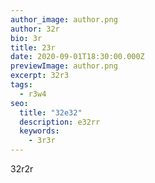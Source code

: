 ```yaml
---
author_image: author.png
author: 32r
bio: 3r
title: 23r
date: 2020-09-01T18:30:00.000Z
previewImage: author.png
excerpt: 32r3
tags:
  - r3w4
seo:
  title: "32e32"
  description: e32rr
  keywords:
    - 3r3r
---
```

32r2r
